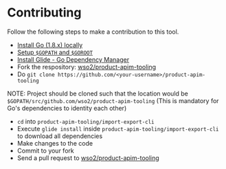 # Contributing

Follow the following steps to make a contribution to this tool.

 * [Install Go (1.8.x) locally](https://golang.org/doc/install)
 * [Setup `$GOPATH` and `$GOROOT`](https://www.goinggo.net/2016/05/installing-go-and-your-workspace.html)
 * [Install Glide - Go Dependency Manager](https://github.com/Masterminds/glide#install)
 * Fork the respository: [wso2/product-apim-tooling](https://github.com/wso2/product-apim-tooling)
 * Do `git clone https://github.com/<your-username>/product-apim-tooling`
 
 NOTE: Project should be cloned such that the location would be `$GOPATH/src/github.com/wso2/product-apim-tooling` (This is mandatory for Go's dependencies to identity each other)
 * `cd` into `product-apim-tooling/import-export-cli`
 * Execute `glide install` inside `product-apim-tooling/import-export-cli` to download all dependencies
 * Make changes to the code
 * Commit to your fork
 * Send a pull request to [wso2/product-apim-tooling](https://github.com/wso2/product-apim-tooling)
